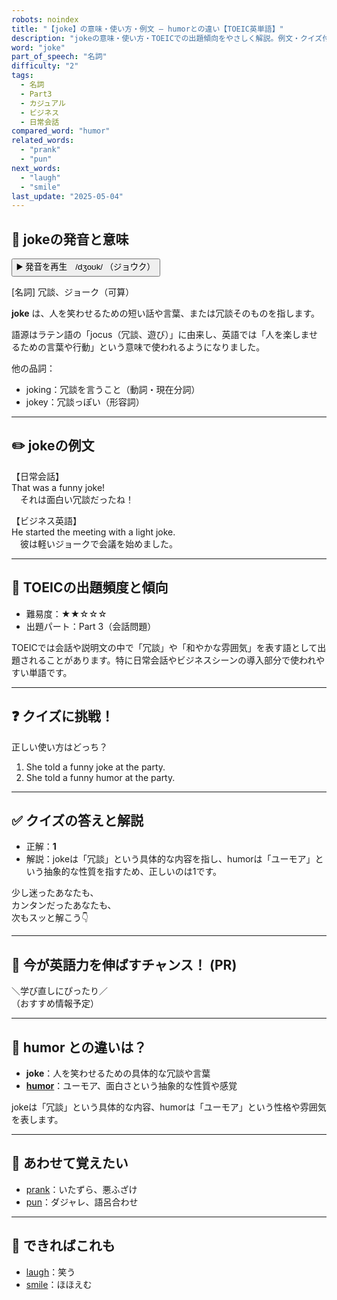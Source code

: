 ```yaml
---
robots: noindex
title: "【joke】の意味・使い方・例文 ― humorとの違い【TOEIC英単語】"
description: "jokeの意味・使い方・TOEICでの出題傾向をやさしく解説。例文・クイズ付きでhumorとの違いもわかりやすく学べます。"
word: "joke"
part_of_speech: "名詞"
difficulty: "2"
tags:
  - 名詞
  - Part3
  - カジュアル
  - ビジネス
  - 日常会話
compared_word: "humor"
related_words:
  - "prank"
  - "pun"
next_words:
  - "laugh"
  - "smile"
last_update: "2025-05-04"
---
```


## 🔰 jokeの発音と意味

<button class="play-audio" onclick="playTTS('joke')">
  <span class="play-audio-main">
    ▶️ 発音を再生　/dʒoʊk/
  </span>
  <span class="play-audio-sub">
    （ジョウク）
  </span>
</button>

[名詞] 冗談、ジョーク（可算）

**joke** は、人を笑わせるための短い話や言葉、または冗談そのものを指します。

語源はラテン語の「jocus（冗談、遊び）」に由来し、英語では「人を楽しませるための言葉や行動」という意味で使われるようになりました。

他の品詞：  
- joking：冗談を言うこと（動詞・現在分詞）
- jokey：冗談っぽい（形容詞）

---

## ✏️ jokeの例文

【日常会話】  
That was a funny joke!  
　それは面白い冗談だったね！

【ビジネス英語】  
He started the meeting with a light joke.  
　彼は軽いジョークで会議を始めました。

---

## 🎯 TOEICの出題頻度と傾向

- 難易度：★★☆☆☆
- 出題パート：Part 3（会話問題）

TOEICでは会話や説明文の中で「冗談」や「和やかな雰囲気」を表す語として出題されることがあります。特に日常会話やビジネスシーンの導入部分で使われやすい単語です。

---

## ❓ クイズに挑戦！

正しい使い方はどっち？

1. She told a funny joke at the party.  
2. She told a funny humor at the party.

---

## ✅ クイズの答えと解説

- 正解：**1**
- 解説：jokeは「冗談」という具体的な内容を指し、humorは「ユーモア」という抽象的な性質を指すため、正しいのは1です。

少し迷ったあなたも、  
カンタンだったあなたも、  
次もスッと解こう👇️

---

## 🚀 今が英語力を伸ばすチャンス！ (PR)

<div class="info-center">
＼学び直しにぴったり／<br>  
（おすすめ情報予定）
</div>

---

## 🤔  humor との違いは？

- **joke**：人を笑わせるための具体的な冗談や言葉
- **[humor](/humor)**：ユーモア、面白さという抽象的な性質や感覚

jokeは「冗談」という具体的な内容、humorは「ユーモア」という性格や雰囲気を表します。

---

## 🧩 あわせて覚えたい

- [prank](/prank)：いたずら、悪ふざけ
- [pun](/pun)：ダジャレ、語呂合わせ

---

## 📖 できればこれも

- [laugh](/laugh)：笑う
- [smile](/smile)：ほほえむ

<!-- cvid: aid27_bid41 -->
